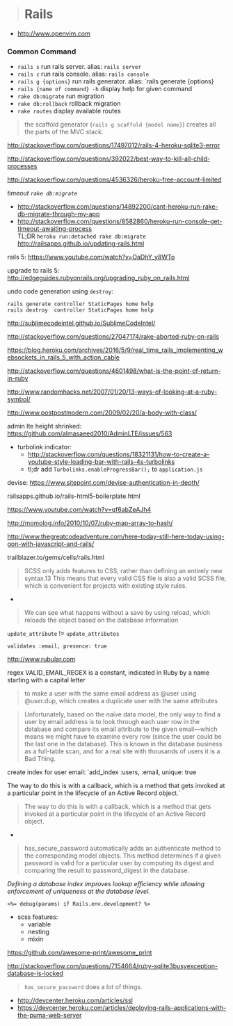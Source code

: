 > # Rails
- http://www.openvim.com

### Common Command
- `rails s` run rails server. alias: `rails server`
- `rails c` run rails console. alias: `rails console`
- `rails g {options}` run rails generator. alias: `rails generate {options}
- `rails {name of command} -h` display help for given command
- `rake db:migrate` run migration
- `rake db:rollback` rollback migration
- `rake routes` display available routes


>the scaffold generator (`rails g scaffold {model name}`) creates all the parts of the MVC stack.

http://stackoverflow.com/questions/17497012/rails-4-heroku-sqlite3-error

http://stackoverflow.com/questions/392022/best-way-to-kill-all-child-processes

http://stackoverflow.com/questions/4536326/heroku-free-account-limited

_timeout `rake db:migrate`_
- http://stackoverflow.com/questions/14892200/cant-heroku-run-rake-db-migrate-through-my-app  
- http://stackoverflow.com/questions/8582860/heroku-run-console-get-timeout-awaiting-process  
TL;DR `heroku run:detached rake db:migrate
`
http://railsapps.github.io/updating-rails.html

rails 5: https://www.youtube.com/watch?v=OaDhY_y8WTo

upgrade to rails 5: http://edgeguides.rubyonrails.org/upgrading_ruby_on_rails.html

undo code generation using `destroy`:
```
rails generate controller StaticPages home help
rails destroy  controller StaticPages home help
```

http://sublimecodeintel.github.io/SublimeCodeIntel/

http://stackoverflow.com/questions/27047174/rake-aborted-ruby-on-rails

https://blog.heroku.com/archives/2016/5/9/real_time_rails_implementing_websockets_in_rails_5_with_action_cable

http://stackoverflow.com/questions/4601498/what-is-the-point-of-return-in-ruby

http://www.randomhacks.net/2007/01/20/13-ways-of-looking-at-a-ruby-symbol/

http://www.postpostmodern.com/2009/02/20/a-body-with-class/

admin lte height shrinked: https://github.com/almasaeed2010/AdminLTE/issues/563

- turbolink indicator:
  -  http://stackoverflow.com/questions/18321131/how-to-create-a-youtube-style-loading-bar-with-rails-4s-turbolinks
  -  tl;dr add `Turbolinks.enableProgressBar();` to `application.js`

devise:
https://www.sitepoint.com/devise-authentication-in-depth/

railsapps.github.io/rails-html5-boilerplate.html

https://www.youtube.com/watch?v=qf6abZeAJh4

http://momolog.info/2010/10/07/ruby-map-array-to-hash/

http://www.thegreatcodeadventure.com/here-today-still-here-today-using-gon-with-javascript-and-rails/

trailblazer.to/gems/cells/rails.html

> SCSS only adds features to CSS, rather than defining an entirely new syntax.13 This means that every valid CSS file is also a valid SCSS file, which is convenient for projects with existing style rules.

-

> We can see what happens without a save by using reload, which reloads the object based on the database information

`update_attribute` != `update_attributes`

`validates :email, presence: true`

http://www.rubular.com

regex VALID_EMAIL_REGEX is a constant, indicated in Ruby by a name starting with a capital letter

> to make a user with the same email address as @user using @user.dup, which creates a duplicate user with the same attributes

>  Unfortunately, based on the naïve data model, the only way to find a user by email address is to look through each user row in the database and compare its email attribute to the given email—which means we might have to examine every row (since the user could be the last one in the database). This is known in the database business as a full-table scan, and for a real site with thousands of users it is a Bad Thing.

create index for user email: `add_index :users, :email, unique: true

The way to do this is with a callback, which is a method that gets invoked at a particular point in the lifecycle of an Active Record object.`

> The way to do this is with a callback, which is a method that gets invoked at a particular point in the lifecycle of an Active Record object.

-

> has_secure_password automatically adds an authenticate method to the corresponding model objects. This method determines if a given password is valid for a particular user by computing its digest and comparing the result to password_digest in the database.

*Defining a database index improves lookup efficiency while allowing enforcement of uniqueness at the database level.*

`<%= debug(params) if Rails.env.development? %>`

- scss features:
  - variable
  - nesting
  - mixin

https://github.com/awesome-print/awesome_print

http://stackoverflow.com/questions/7154664/ruby-sqlite3busyexception-database-is-locked

> `has_secure_password` does a lot of things.

- http://devcenter.heroku.com/articles/ssl
- https://devcenter.heroku.com/articles/deploying-rails-applications-with-the-puma-web-server